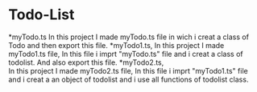 # Todo-List 
  *myTodo.ts
        In this project I made myTodo.ts file in wich i creat a class of Todo
        and then export this file.
  *myTodo1.ts,
         In this project I made myTodo1.ts file, In this file i imprt "myTodo.ts" file
         and i creat a class of todolist. And also export this file.
   *myTodo2.ts,  
          In this project I made myTodo2.ts file, In this file i imprt "myTodo1.ts" file
          and i creat a an object of todolist and i use all functions of todolist class.
